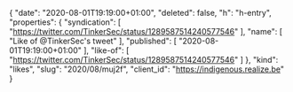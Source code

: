 {
  "date": "2020-08-01T19:19:00+01:00",
  "deleted": false,
  "h": "h-entry",
  "properties": {
    "syndication": [
      "https://twitter.com/TinkerSec/status/1289587514240577546"
    ],
    "name": [
      "Like of @TinkerSec's tweet"
    ],
    "published": [
      "2020-08-01T19:19:00+01:00"
    ],
    "like-of": [
      "https://twitter.com/TinkerSec/status/1289587514240577546"
    ]
  },
  "kind": "likes",
  "slug": "2020/08/muj2f",
  "client_id": "https://indigenous.realize.be"
}

